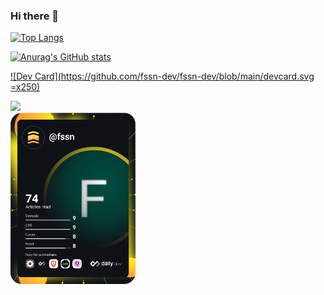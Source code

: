 ### Hi there 👋

<!--
**fssn-dev/fssn-dev** is a ✨ _special_ ✨ repository because its `README.md` (this file) appears on your GitHub profile.

Here are some ideas to get you started:

- 🔭 I’m currently working on ...
- 🌱 I’m currently learning ...
- 👯 I’m looking to collaborate on ...
- 🤔 I’m looking for help with ...
- 💬 Ask me about ...
- 📫 How to reach me: ...
- 😄 Pronouns: ...
- ⚡ Fun fact: ...
-->



[![Top Langs](https://github-readme-stats.vercel.app/api/top-langs/?username=fssn-dev&&langs_count=8&theme=aura&layout=compact)](https://github.com/anuraghazra/github-readme-stats)

[![Anurag's GitHub stats](https://github-readme-stats.vercel.app/api?username=fssn-dev&count_private=true&show_icons=true&theme=aura)](https://github.com/anuraghazra/github-readme-stats)

[![Dev Card](https://github.com/fssn-dev/fssn-dev/blob/main/devcard.svg =x250)](https://app.daily.dev/DailyDevTips)




<div>
<a href="https://github.com/fssn-dev">
  <img height="180em" src="https://github-readme-stats.vercel.app/api/top-langs/?username=fssn-dev&layout=compact&langs_count=7&theme=aura"/>
  </a>
</div>

<div>
<a href="https://app.daily.dev/DailyDevTips"><img src="https://github.com/fssn-dev/fssn-dev/blob/main/devcard.svg" width="200" alt="Fabio dos Santos Nunes Dev Card"/></a>
</div>
